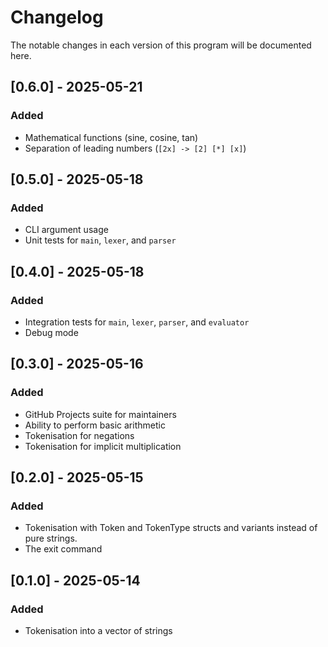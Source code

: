 # Changelog
The notable changes in each version of this program will be documented here.

## [0.6.0] - 2025-05-21
### Added
 - Mathematical functions (sine, cosine, tan)
 - Separation of leading numbers (`[2x] -> [2] [*] [x]`)

## [0.5.0] - 2025-05-18
### Added
 - CLI argument usage
 - Unit tests for `main`, `lexer`, and `parser`

## [0.4.0] - 2025-05-18
### Added
 - Integration tests for `main`, `lexer`, `parser`, and `evaluator`
 - Debug mode

## [0.3.0] - 2025-05-16
### Added
 - GitHub Projects suite for maintainers
 - Ability to perform basic arithmetic
 - Tokenisation for negations
 - Tokenisation for implicit multiplication

## [0.2.0] - 2025-05-15
### Added
 - Tokenisation with Token and TokenType structs and variants instead of pure strings.
 - The exit command

## [0.1.0] - 2025-05-14
### Added
 - Tokenisation into a vector of strings
